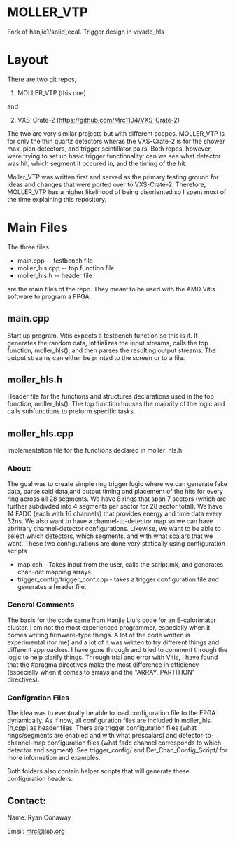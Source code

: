 # MOLLER_VTP
Fork of hanjie1/solid_ecal. Trigger design in vivado_hls 

# Layout
There are two git repos,
1. MOLLER_VTP (this one)

and 

2. VXS-Crate-2 (https://github.com/Mrc1104/VXS-Crate-2)

The two are very similar projects but with different scopes. MOLLER_VTP is for only the thin quartz detectors wheras the VXS-Crate-2 is for the shower max, pion detectors, and trigger scintillator pairs. Both repos, however, were trying to set up basic trigger functionality: can we see what detector was hit, which segment it occured in, and the timing of the hit. 

Moller_VTP was written first and served as the primary testing ground for ideas and changes that were ported over to VXS-Crate-2. Therefore, MOLLER_VTP has a higher likelihood of being disoriented so I spent most of the time explaining this repository. 

# Main Files
The three files
* main.cpp          -- testbench file
* moller_hls.cpp    -- top function file
* moller_hls.h      -- header file

are the main files of the repo. They meant to be used with the AMD Vitis software to program a FPGA. 

## main.cpp
Start up program. Vitis expects a testbench function so this is it. It generates the random data, intitializes the input streams, calls the top function, moller_hls(), and then parses the resulting output streams. The output streams can either be printed to the screen or to a file. 

## moller_hls.h
Header file for the functions and structures declarations used in the top function, moller_hls(). The top function houses the majority of the logic and calls subfunctions to preform specific tasks.

## moller_hls.cpp
Implementation file for the functions declared in moller_hls.h. 

### About:
The goal was to create simple ring trigger logic where we can generate fake data, parse said data,and output timing and placement of the hits for every ring across all 28 segments. We have 8 rings that span 7 sectors (which are further subdivded into 4 segments per sector for 28 sector total). We have 14 FADC (each with 16 channels) that provides energy and time data every 32ns. We also want to have a channel-to-detector map so we can have abritrary channel-detector configurations. Likewise, we want to be able to select which detectors, which segments, and with what scalars that we want. These two configurations are done very statically using configuration scripts
* map.csh - Takes input from the user, calls the script.mk, and generates chan-det mapping arrays. 
* trigger_config/trigger_conf.cpp - takes a trigger configuration file and generates a header file. 

### General Comments
The basis for the code came from Hanjie Liu's code for an E-calorimator cluster. I am not the most experienced programmer, especially when it comes writing firmware-type things. A lot of the code written is experimental (for me) and a lot of it was written to try different things and different approaches. I have gone through and tried to comment through the logic to help clarify things. Through trial and error with Vitis, I have found that the #pragma directives make the most difference in efficiency (especially when it comes to arrays and the "ARRAY_PARTITION" directives). 

### Configration Files
The idea was to eventually be able to load configuration file to the FPGA dynamically. As if now, all configuration files are included in moller_hls.[h,cpp] as header files. There are trigger configuration files (what rings/segments are enabled and with what prescalars) and detector-to-channel-map configuration files (what fadc channel corresponds to which detector and segment). See trigger_config/ and Det_Chan_Config_Script/ for more information and examples. 

Both folders also contain helper scripts that will generate these configuration headers.

## Contact:

Name: Ryan Conaway

Email: mrc@jlab.org
